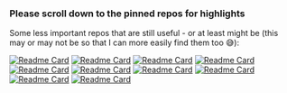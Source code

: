 ### Please scroll down to the pinned repos for highlights

Some less important repos that are still useful - or at least might be (this may or may not be so that I can more easily find them too 😅):

[![Readme Card](https://github-readme-stats.vercel.app/api/pin/?username=s-h-a-d-o-w&description_lines_count=2&repo=node-native-dialog)](https://github.com/s-h-a-d-o-w/node-native-dialog)
[![Readme Card](https://github-readme-stats.vercel.app/api/pin/?username=s-h-a-d-o-w&description_lines_count=2&repo=NotepadPlusPlus-Remixed-Theme)](https://github.com/s-h-a-d-o-w/NotepadPlusPlus-Remixed-Theme)
[![Readme Card](https://github-readme-stats.vercel.app/api/pin/?username=s-h-a-d-o-w&description_lines_count=2&repo=regtobin)](https://github.com/s-h-a-d-o-w/regtobin)
[![Readme Card](https://github-readme-stats.vercel.app/api/pin/?username=s-h-a-d-o-w&description_lines_count=2&repo=simple-async-memo)](https://github.com/s-h-a-d-o-w/simple-async-memo)
[![Readme Card](https://github-readme-stats.vercel.app/api/pin/?username=s-h-a-d-o-w&description_lines_count=2&repo=napi-async-example)](https://github.com/s-h-a-d-o-w/napi-async-example)
[![Readme Card](https://github-readme-stats.vercel.app/api/pin/?username=s-h-a-d-o-w&description_lines_count=2&repo=cf-geo-steering-helper)](https://github.com/s-h-a-d-o-w/cf-geo-steering-helper)
[![Readme Card](https://github-readme-stats.vercel.app/api/pin/?username=s-h-a-d-o-w&description_lines_count=2&repo=talon-eyetracking)](https://github.com/s-h-a-d-o-w/talon-eyetracking)
[![Readme Card](https://github-readme-stats.vercel.app/api/pin/?username=s-h-a-d-o-w&description_lines_count=2&repo=react-spring-comparison)](https://github.com/s-h-a-d-o-w/react-spring-comparison)
[![Readme Card](https://github-readme-stats.vercel.app/api/pin/?username=s-h-a-d-o-w&description_lines_count=2&repo=shadertoy-webcam-recorder)](https://github.com/s-h-a-d-o-w/shadertoy-webcam-recorder)
[![Readme Card](https://github-readme-stats.vercel.app/api/pin/?username=s-h-a-d-o-w&description_lines_count=2&repo=github-userscripts)](https://github.com/s-h-a-d-o-w/github-userscripts)

<!--
**s-h-a-d-o-w/s-h-a-d-o-w** is a ✨ _special_ ✨ repository because its `README.md` (this file) appears on your GitHub profile.

Here are some ideas to get you started:

- 🔭 I’m currently working on ...
- 🌱 I’m currently learning ...
- 👯 I’m looking to collaborate on ...
- 🤔 I’m looking for help with ...
- 💬 Ask me about ...
- 📫 How to reach me: ...
- 😄 Pronouns: ...
- ⚡ Fun fact: ...
-->

